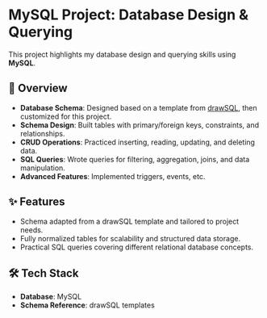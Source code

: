 # MySQL Project: Database Design & Querying  

This project highlights my database design and querying skills using **MySQL**.  

## 📌 Overview  
- **Database Schema**: Designed based on a template from [drawSQL](https://drawsql.app), then customized for this project.  
- **Schema Design**: Built tables with primary/foreign keys, constraints, and relationships.  
- **CRUD Operations**: Practiced inserting, reading, updating, and deleting data.  
- **SQL Queries**: Wrote queries for filtering, aggregation, joins, and data manipulation.  
- **Advanced Features**: Implemented triggers, events, etc. 

## ✨ Features  
- Schema adapted from a drawSQL template and tailored to project needs.  
- Fully normalized tables for scalability and structured data storage.  
- Practical SQL queries covering different relational database concepts.  

## 🛠 Tech Stack  
- **Database**: MySQL  
- **Schema Reference**: drawSQL templates  
